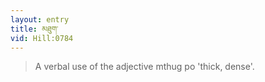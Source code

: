 ```yaml
---
layout: entry
title: མཐུག་
vid: Hill:0784
---
```

> A verbal use of the adjective mthug po 'thick, dense'\.



